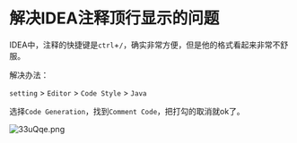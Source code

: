 # 解决IDEA注释顶行显示的问题

IDEA中，注释的快捷键是`ctrl`+`/`，确实非常方便，但是他的格式看起来非常不舒服。

解决办法：



`setting` > `Editor` > `Code Style` > `Java `



选择`Code Generation`，找到`Comment Code`，把打勾的取消就ok了。



![33uQqe.png](https://s2.ax1x.com/2020/02/23/33uQqe.png)

